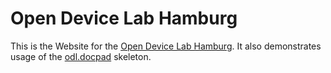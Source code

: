 # Open Device Lab Hamburg

This is the Website for the [Open Device Lab Hamburg](hamburg.opendevicelab.de). It also demonstrates usage of the [odl.docpad](https://github.com/fwd-io/odl.docpad) skeleton.

